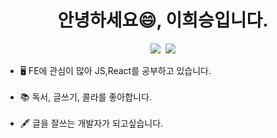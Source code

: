 <h1 align= "center">
  안녕하세요😄, 이희승입니다.
</h1>

<p align="center">
  <a href="https://velog.io/@hohooodo"><img src="https://img.shields.io/badge/Velog-20c997?style=flat-square&logo=Vimeo&logoColor=white&link=https://velog.io/@hohooodo"/></a>&nbsp
  <a href="mailto:hohooodo@gmail.com"><img src="https://img.shields.io/badge/Gmail-d14836?style=flat-square&logo=Gmail&logoColor=white&link=mailto:hohooodo@gmail.com"/></a>
</p>


<ul>
  <li>🖥 FE에 관심이 많아 JS,React를 공부하고 있습니다.</li>
  <br>
  <li>📚 독서, 글쓰기, 콜라를 좋아합니다.</li>
  <br>
  <li>🖋 글을 잘쓰는 개발자가 되고싶습니다.</li>
</ul>
